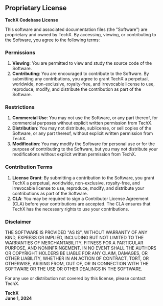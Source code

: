 ## Proprietary License

**TechX Codebase License**

This software and associated documentation files (the "Software") are proprietary and owned by TechX. By accessing, viewing, or contributing to the Software, you agree to the following terms:

### Permissions

1. **Viewing**: You are permitted to view and study the source code of the Software.
2. **Contributing**: You are encouraged to contribute to the Software. By submitting any contributions, you agree to grant TechX a perpetual, worldwide, non-exclusive, royalty-free, and irrevocable license to use, reproduce, modify, and distribute the contribution as part of the Software.

### Restrictions

1. **Commercial Use**: You may not use the Software, or any part thereof, for commercial purposes without explicit written permission from TechX.
2. **Distribution**: You may not distribute, sublicense, or sell copies of the Software, or any part thereof, without explicit written permission from TechX.
3. **Modification**: You may modify the Software for personal use or for the purpose of contributing to the Software, but you may not distribute your modifications without explicit written permission from TechX.

### Contribution Terms

1. **License Grant**: By submitting a contribution to the Software, you grant TechX a perpetual, worldwide, non-exclusive, royalty-free, and irrevocable license to use, reproduce, modify, and distribute your contributions as part of the Software.
2. **CLA**: You may be required to sign a Contributor License Agreement (CLA) before your contributions are accepted. The CLA ensures that TechX has the necessary rights to use your contributions.

### Disclaimer

THE SOFTWARE IS PROVIDED "AS IS", WITHOUT WARRANTY OF ANY KIND, EXPRESS OR IMPLIED, INCLUDING BUT NOT LIMITED TO THE WARRANTIES OF MERCHANTABILITY, FITNESS FOR A PARTICULAR PURPOSE, AND NONINFRINGEMENT. IN NO EVENT SHALL THE AUTHORS OR COPYRIGHT HOLDERS BE LIABLE FOR ANY CLAIM, DAMAGES, OR OTHER LIABILITY, WHETHER IN AN ACTION OF CONTRACT, TORT, OR OTHERWISE, ARISING FROM, OUT OF, OR IN CONNECTION WITH THE SOFTWARE OR THE USE OR OTHER DEALINGS IN THE SOFTWARE.

For any use or distribution not covered by this license, please contact TechX.

**TechX**  
**June 1, 2024**
